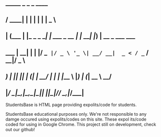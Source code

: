 ##   _____ _             _            _       ____                 
##  / ____| |           | |          | |     |  _ \                
## | (___ | |_ _   _  __| | ___ _ __ | |_ ___| |_) | __ _ ___  ___ 
##  \___ \| __| | | |/ _` |/ _ \ '_ \| __/ __|  _ < / _` / __|/ _ \
##  ____) | |_| |_| | (_| |  __/ | | | |_\__ \ |_) | (_| \__ \  __/
## |_____/ \__|\__,_|\__,_|\___|_| |_|\__|___/____/ \__,_|___/\___|

 StudentsBase is HTML page providing expolits/code for students.

 StudentsBase educational purposes only. We're not responsible to
 any damge occured using expolits/codes on this site. These expol
 its/code coded for using in Google Chrome. This project still on
 development, check out our github! 
